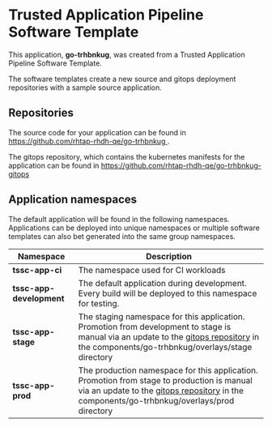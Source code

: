# Trusted Application Pipeline Software Template

This application, **go-trhbnkug**, was created from a Trusted Application Pipeline Software Template.

The software templates create a new source and gitops deployment repositories with a sample source application. 

## Repositories

The source code for your application can be found in [https://github.com/rhtap-rhdh-qe/go-trhbnkug ](https://github.com/rhtap-rhdh-qe/go-trhbnkug ).
 
The gitops repository, which contains the kubernetes manifests for the application can be found in 
[https://github.com/rhtap-rhdh-qe/go-trhbnkug-gitops ](https://github.com/rhtap-rhdh-qe/go-trhbnkug-gitops ) 

## Application namespaces 

The default application will be found in the following namespaces. Applications can be deployed into unique namespaces or multiple software templates can also bet generated into the same group namespaces.  

|  Namespace   |  Description   |  
| -------- | -------- |
| **tssc-app-ci** | The namespace used for CI workloads |
| **tssc-app-development** | The default application during development. Every build will be deployed to this namespace for testing. |
| **tssc-app-stage** | The staging namespace for this application. Promotion from development to stage is manual via an update to the [gitops repository](https://github.com/rhtap-rhdh-qe/go-trhbnkug-gitops ) in the components/go-trhbnkug/overlays/stage directory |
| **tssc-app-prod** | The production namespace for this application. Promotion from stage to production is manual via an update to the [gitops repository](https://github.com/rhtap-rhdh-qe/go-trhbnkug-gitops ) in the components/go-trhbnkug/overlays/prod directory |